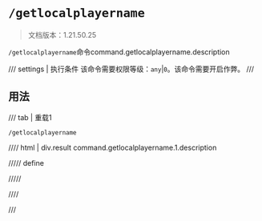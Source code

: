 # `/getlocalplayername`

> 文档版本：1.21.50.25

`/getlocalplayername`命令command.getlocalplayername.description

/// settings | 执行条件
该命令需要权限等级：`any`|`0`。该命令需要开启作弊。
///

## 用法

/// tab | 重载1
```mcfunction
/getlocalplayername
```

//// html | div.result
command.getlocalplayername.1.description

///// define

/////

////

///
